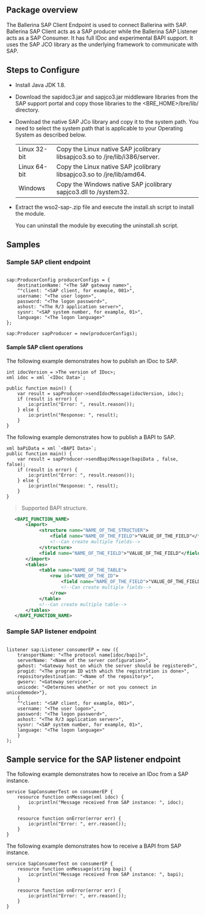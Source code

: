 ## Package overview

The Ballerina SAP Client Endpoint is used to connect Ballerina with SAP. Ballerina SAP Client acts as a SAP producer while the Ballerina SAP Listener acts as a SAP Consumer.
It has full IDoc and experimental BAPI support. It uses the SAP JCO library as the underlying framework to communicate with SAP. 

## Steps to Configure

 * Install Java JDK 1.8.
 * Download the sapidoc3.jar and sapjco3.jar middleware libraries from the SAP support portal and copy those libraries 
   to the <BRE_HOME>/bre/lib/ directory.
 * Download the native SAP JCo library and copy it to the system path. You need to select the system path that is applicable 
   to your Operating System as described below.
    
    <table class="tg">
      <tr>
        <td class="tg-yw4l">Linux 32-bit</td>
        <td class="tg-yw4l">Copy the Linux native SAP jcolibrary libsapjco3.so to <JDK_HOME>/jre/lib/i386/server.</td>
      </tr>
      <tr>
        <td class="tg-yw4l">Linux 64-bit</td>
        <td class="tg-yw4l">Copy the Linux native SAP jcolibrary libsapjco3.so to <JDK_HOME>/jre/lib/amd64.</td>
      </tr>
      <tr>
        <td class="tg-yw4l">Windows</td>
        <td class="tg-yw4l">Copy the Windows native SAP jcolibrary sapjco3.dll to <WINDOWS_HOME>/system32.
        </td>
      </tr>
    </table>
    
 * Extract the wso2-sap-<version>.zip file and execute the install.sh script to install the module.
  
   You can uninstall the module by executing the uninstall.sh script.   
       
## Samples

### Sample SAP client endpoint 

```ballerina

sap:ProducerConfig producerConfigs = {
    destinationName: "<The SAP gateway name>",
    ^"client: "<SAP client, for example, 001>",
    username: "<The user logon>",
    password: "<The logon password>",
    ashost: "<The R/3 application server>",
    sysnr: "<SAP system number, for example, 01>",
    language: "<The logon language>"
};

sap:Producer sapProducer = new(producerConfigs);
```

#### Sample SAP client operations

The following example demonstrates how to publish an IDoc to SAP.

```ballerina
int idocVersion = >The version of IDoc>;
xml idoc = xml `<IDoc Data>`; 

public function main() {
    var result = sapProducer->sendIdocMessage(idocVersion, idoc);
    if (result is error) {
        io:println("Error: ", result.reason());
    } else {
        io:println("Response: ", result);
    }
}
````
      
The following example demonstrates how to publish a BAPI to SAP.

```ballerina
xml baPiData = xml `<BAPI Data>`;
public function main() {
    var result = sapProducer->sendBapiMessage(bapiData , false, false);
    if (result is error) {
        io:println("Error: ", result.reason());
    } else {
        io:println("Response: ", result);
    }
}
```

>Supported BAPI structure.
       
```xml
   <BAPI_FUNCTION_NAME>
       <import>
            <structure name="NAME_OF_THE_STRUCTUER">
                <field name="NAME_OF_THE_FIELD">"VALUE_OF_THE_FIELD"</field>
                <!--Can create multiple fields-->
            </structure>
            <field name="NAME_OF_THE_FIELD">"VALUE_OF_THE_FIELD"</field>
       </import>
       <tables>
            <table name="NAME_OF_THE_TABLE">
                <row id="NAME_OF_THE_ID">
                    <field name="NAME_OF_THE_FIELD">"VALUE_OF_THE_FIELD"</field>
                    <!--Can create multiple fields-->
                </row>
            </table>
            <!--Can create multiple table-->
       </tables>
   </BAPI_FUNCTION_NAME>
```
 
### Sample SAP listener endpoint

```ballerina

listener sap:Listener consumerEP = new ({
    transportName: "<The protocol name[idoc/bapi]>",
    serverName: "<Name of the server configuration>",
    gwhost: "<Gateway host on which the server should be registered>",
    progid: "<The program ID with which the registration is done>",
    repositorydestination: "<Name of the repository>",
    gwserv: "<Gateway service>",
    unicode: "<Determines whether or not you connect in unicodemode>"}, 
    {
    ^"client: "<SAP client, for example, 001>",
    username: "<The user logon>",
    password: "<The logon password>",
    ashost: "<The R/3 application server>",
    sysnr: "<SAP system number, for example, 01>",
    language: "<The logon language>"
    }
);
```

## Sample service for the SAP listener endpoint

The following example demonstrates how to receive an IDoc from a SAP instance.

```ballerina
service SapConsumerTest on consumerEP {
    resource function onMessage(xml idoc) {
        io:println("Message received from SAP instance: ", idoc);
    }

    resource function onError(error err) {
        io:println("Error: ", err.reason());
    }
}
```

The following example demonstrates how to receive a BAPI from SAP instance.

```ballerina
service SapConsumerTest on consumerEP {
    resource function onMessage(string bapi) {
        io:println("Message received from SAP instance: ", bapi);
    }

    resource function onError(error err) {
        io:println("Error: ", err.reason());
    }
}
```